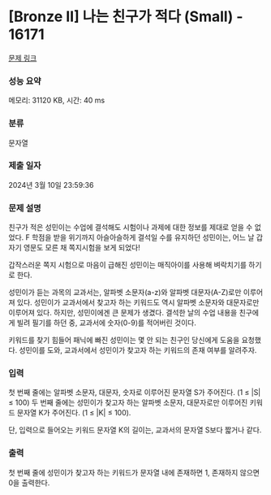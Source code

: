 # [Bronze II] 나는 친구가 적다 (Small) - 16171 

[문제 링크](https://www.acmicpc.net/problem/16171) 

### 성능 요약

메모리: 31120 KB, 시간: 40 ms

### 분류

문자열

### 제출 일자

2024년 3월 10일 23:59:36

### 문제 설명

<p>친구가 적은 성민이는 수업에 결석해도 시험이나 과제에 대한 정보를 제대로 얻을 수 없었다. F 학점을 받을 위기까지 아슬아슬하게 결석일 수를 유지하던 성민이는, 어느 날 갑자기 영문도 모른 채 쪽지시험을 보게 되었다!</p>

<p>갑작스러운 쪽지 시험으로 마음이 급해진 성민이는 매직아이를 사용해 벼락치기를 하기로 한다.</p>

<p>성민이가 듣는 과목의 교과서는, 알파벳 소문자(a-z)와 알파벳 대문자(A-Z)로만 이루어져 있다. 성민이가 교과서에서 찾고자 하는 키워드도 역시 알파벳 소문자와 대문자로만 이루어져 있다. 하지만, 성민이에겐 큰 문제가 생겼다. 결석한 날의 수업 내용을 친구에게 빌려 필기를 하던 중, 교과서에 숫자(0-9)를 적어버린 것이다.</p>

<p>키워드를 찾기 힘들어 패닉에 빠진 성민이는 몇 안 되는 친구인 당신에게 도움을 요청했다. 성민이를 도와, 교과서에서 성민이가 찾고자 하는 키워드의 존재 여부를 알려주자.</p>

### 입력 

 <p>첫 번째 줄에는 알파벳 소문자, 대문자, 숫자로 이루어진 문자열 S가 주어진다. (1 ≤ |S| ≤ 100) 두 번째 줄에는 성민이가 찾고자 하는 알파벳 소문자, 대문자로만 이루어진 키워드 문자열 K가 주어진다. (1 ≤ |K| ≤ 100).</p>

<p>단, 입력으로 들어오는 키워드 문자열 K의 길이는, 교과서의 문자열 S보다 짧거나 같다.</p>

### 출력 

 <p>첫 번째 줄에 성민이가 찾고자 하는 키워드가 문자열 내에 존재하면 1, 존재하지 않으면 0을 출력한다.</p>

